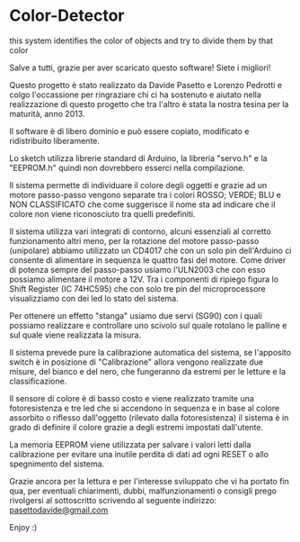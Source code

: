 Color-Detector
==============

this system identifies the color of objects and try to divide them by that color


Salve a tutti,
grazie per aver scaricato questo software! Siete i migliori!

Questo progetto è stato realizzato da Davide Pasetto e Lorenzo Pedrotti  e colgo l'occassione per ringraziare chi ci ha sostenuto e aiutato nella realizzazione di  questo progetto che tra l'altro è stata la nostra tesina per la maturità, anno 2013.

Il software è di libero dominio e può essere copiato, modificato e ridistribuito liberamente.

Lo sketch utilizza librerie standard di Arduino, la libreria "servo.h" e la "EEPROM.h" quindi non dovrebbero esserci nella compilazione.

Il sistema permette di individuare il colore degli oggetti e grazie ad un motore passo-passo vengono separate tra i colori ROSSO; VERDE; BLU e NON CLASSIFICATO che come suggerisce il nome sta ad indicare che il colore non viene riconosciuto tra quelli predefiniti.

Il sistema utilizza vari integrati di contorno, alcuni essenziali al corretto funzionamento altri meno, per la rotazione del motore passo-passo (unipolare) abbiamo utilizzato un CD4017 che con un solo pin dell'Arduino ci consente di alimentare in sequenza le quattro fasi del motore.
Come driver di potenza sempre del passo-passo usiamo l'ULN2003 che con esso possiamo alimentare il motore a 12V.
Tra i componenti di ripiego figura lo Shift Register (IC 74HC595) che con solo tre pin del microprocessore visualizziamo con dei led lo stato del sistema.

Per ottenere un effetto "stanga" usiamo due servi (SG90) con i quali possiamo realizzare e controllare uno scivolo sul quale rotolano le palline e sul quale viene realizzata la misura.

Il sistema prevede pure la calibrazione automatica del sistema, se l'apposito switch è in posizione di "Calibrazione" allora vengono realizzate due misure, del bianco e del nero, che fungeranno da estremi per le letture e la classificazione.

Il sensore di colore è di basso costo e viene realizzato tramite una fotoresistenza e tre led che si accendono in sequenza e in base al colore assorbito o riflesso dall'oggetto (rilevato dalla fotoresistenza) il sistema è in grado di definire il colore grazie a degli estremi impostati dall'utente.

La memoria EEPROM viene utilizzata per salvare i valori letti dalla calibrazione per evitare una inutile perdita di dati ad ogni RESET o allo spegnimento del sistema.

Grazie ancora per la lettura e per l'interesse sviluppato che vi ha portato fin qua,
per eventuali chiarimenti, dubbi, malfunzionamenti o consigli prego rivolgersi al sottoscritto scrivendo al seguente indirizzo:  pasettodavide@gmail.com

Enjoy :)
